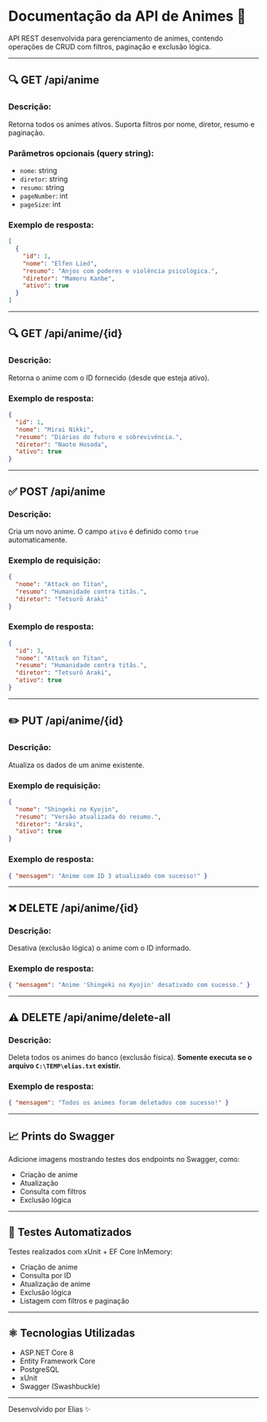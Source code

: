 # Documentação da API de Animes 🌟

API REST desenvolvida para gerenciamento de animes, contendo operações de CRUD com filtros, paginação e exclusão lógica.

---

## 🔍 GET /api/anime

### Descrição:

Retorna todos os animes ativos. Suporta filtros por nome, diretor, resumo e paginação.

### Parâmetros opcionais (query string):

* `nome`: string
* `diretor`: string
* `resumo`: string
* `pageNumber`: int
* `pageSize`: int

### Exemplo de resposta:

```json
[
  {
    "id": 1,
    "nome": "Elfen Lied",
    "resumo": "Anjos com poderes e violência psicológica.",
    "diretor": "Mamoru Kanbe",
    "ativo": true
  }
]
```

---

## 🔍 GET /api/anime/{id}

### Descrição:

Retorna o anime com o ID fornecido (desde que esteja ativo).

### Exemplo de resposta:

```json
{
  "id": 1,
  "nome": "Mirai Nikki",
  "resumo": "Diários do futuro e sobrevivência.",
  "diretor": "Naoto Hosoda",
  "ativo": true
}
```

---

## ✅ POST /api/anime

### Descrição:

Cria um novo anime. O campo `ativo` é definido como `true` automaticamente.

### Exemplo de requisição:

```json
{
  "nome": "Attack on Titan",
  "resumo": "Humanidade contra titãs.",
  "diretor": "Tetsurō Araki"
}
```

### Exemplo de resposta:

```json
{
  "id": 3,
  "nome": "Attack on Titan",
  "resumo": "Humanidade contra titãs.",
  "diretor": "Tetsurō Araki",
  "ativo": true
}
```

---

## ✏️ PUT /api/anime/{id}

### Descrição:

Atualiza os dados de um anime existente.

### Exemplo de requisição:

```json
{
  "nome": "Shingeki no Kyojin",
  "resumo": "Versão atualizada do resumo.",
  "diretor": "Araki",
  "ativo": true
}
```

### Exemplo de resposta:

```json
{ "mensagem": "Anime com ID 3 atualizado com sucesso!" }
```

---

## ❌ DELETE /api/anime/{id}

### Descrição:

Desativa (exclusão lógica) o anime com o ID informado.

### Exemplo de resposta:

```json
{ "mensagem": "Anime 'Shingeki no Kyojin' desativado com sucesso." }
```

---

## ⚠️ DELETE /api/anime/delete-all

### Descrição:

Deleta todos os animes do banco (exclusão física). **Somente executa se o arquivo `C:\TEMP\elias.txt` existir.**

### Exemplo de resposta:

```json
{ "mensagem": "Todos os animes foram deletados com sucesso!" }
```

---

## 📈 Prints do Swagger

Adicione imagens mostrando testes dos endpoints no Swagger, como:

* Criação de anime
* Atualização
* Consulta com filtros
* Exclusão lógica

---

## 🔧 Testes Automatizados

Testes realizados com xUnit + EF Core InMemory:

* Criação de anime
* Consulta por ID
* Atualização de anime
* Exclusão lógica
* Listagem com filtros e paginação

---

## ⚛️ Tecnologias Utilizadas

* ASP.NET Core 8
* Entity Framework Core
* PostgreSQL
* xUnit
* Swagger (Swashbuckle)

---

Desenvolvido por Elias ✨
